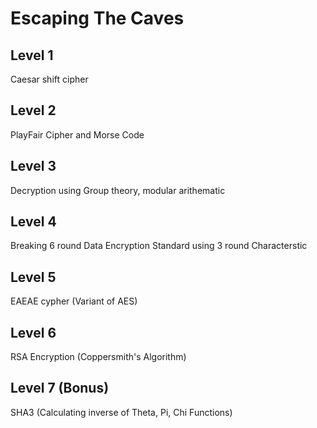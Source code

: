 # Escaping The Caves
## Level 1
Caesar shift cipher
## Level 2
PlayFair Cipher and Morse Code
## Level 3
Decryption using Group theory, modular arithematic
## Level 4
Breaking 6 round Data Encryption Standard using 3 round Characterstic
## Level 5
EAEAE cypher (Variant of AES)
## Level 6
RSA Encryption (Coppersmith's Algorithm)
## Level 7 (Bonus)
SHA3 (Calculating inverse of Theta, Pi, Chi Functions)
